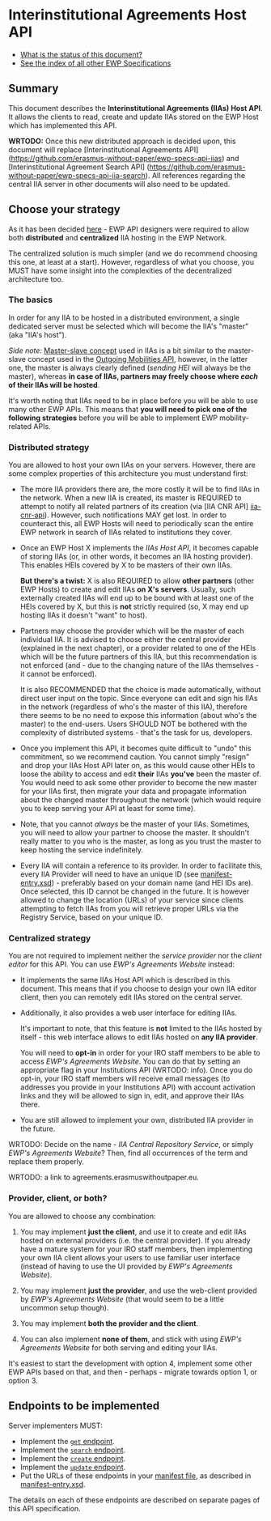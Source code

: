 Interinstitutional Agreements Host API
======================================

* [What is the status of this document?][statuses]
* [See the index of all other EWP Specifications][develhub]


Summary
-------

This document describes the **Interinstitutional Agreements (IIAs) Host API**.
It allows the clients to read, create and update IIAs stored on the EWP Host
which has implemented this API.

**WRTODO:** Once this new distributed approach is decided upon, this document
will replace [Interinstitutional Agreements API]
(https://github.com/erasmus-without-paper/ewp-specs-api-iias)
and [Interinstitutional Agreement Search API]
(https://github.com/erasmus-without-paper/ewp-specs-api-iia-search). All
references regarding the central IIA server in other documents will also need
to be updated.


Choose your strategy
--------------------

As it has been decided
[here](https://github.com/erasmus-without-paper/general-issues/issues/12) - EWP
API designers were required to allow both **distributed** and **centralized**
IIA hosting in the EWP Network.

The centralized solution is much simpler (and we do recommend choosing this
one, at least at a start). However, regardless of what you choose, you MUST
have some insight into the complexities of the decentralized architecture too.


### The basics

In order for any IIA to be hosted in a distributed environment, a single
dedicated server must be selected which will become the IIA's "master" (aka
"IIA's host").

*Side note:* [Master-slave concept][master-slave-wiki] used in IIAs is a bit
similar to the master-slave concept used in the [Outgoing Mobilities
API](mobilities-api), however, in the latter one, the master is always clearly
defined (*sending HEI* will always be the master), whereas **in case of IIAs,
partners may freely choose where *each* of their IIAs will be hosted**.

It's worth noting that IIAs need to be in place before you will be able to use
many other EWP APIs. This means that **you will need to pick one of the
following strategies** before you will be able to implement EWP
mobility-related APIs.


### Distributed strategy

You are allowed to host your own IIAs on your servers. However, there are some
complex properties of this architecture you must understand first:

 * The more IIA providers there are, the more costly it will be to find IIAs
   in the network. When a new IIA is created, its master is REQUIRED to attempt
   to notify all related partners of its creation (via [IIA CNR API]
   [iia-cnr-api]). However, such notifications MAY get lost. In order to
   counteract this, all EWP Hosts will need to periodically scan the entire EWP
   network in search of IIAs related to institutions they cover.

 * Once an EWP Host X implements the *IIAs Host API*, it becomes capable of
   storing IIAs (or, in other words, it becomes an IIA hosting provider). This
   enables HEIs covered by X to be masters of their own IIAs.

   **But there's a twist:** X is also REQUIRED to allow **other partners**
   (other EWP Hosts) to create and edit IIAs **on X's servers**. Usually, such
   externally created IIAs will end up to be bound with at least one of the
   HEIs covered by X, but this is **not** strictly required (so, X may end up
   hosting IIAs it doesn't "want" to host).

 * Partners may choose the provider which will be the master of each individual
   IIA. It is advised to choose either the central provider (explained in the
   next chapter), or a provider related to one of the HEIs which will be the
   future partners of this IIA, but this recommendation is not enforced (and -
   due to the changing nature of the IIAs themselves - it cannot be enforced).

   It is also RECOMMENDED that the choice is made automatically, without direct
   user input on the topic. Since everyone can edit and sign his IIAs in the
   network (regardless of who's the master of this IIA), therefore there seems
   to be no need to expose this information (about who's the master) to the
   end-users. Users SHOULD NOT be bothered with the complexity of distributed
   systems - that's the task for us, developers.

 * Once you implement this API, it becomes quite difficult to "undo" this
   commitment, so we recommend caution. You cannot simply "resign" and drop
   your IIAs Host API later on, as this would cause other HEIs to loose the
   ability to access and edit **their** IIAs **you've** been the master of. You
   would need to ask some other provider to become the new master for your IIAs
   first, then migrate your data and propagate information about the changed
   master throughout the network (which would require you to keep serving your
   API at least for some time).

 * Note, that you cannot *always* be the master of your IIAs. Sometimes, you
   will need to allow your partner to choose the master. It shouldn't really
   matter to you who is the master, as long as you trust the master to keep
   hosting the service indefinitely.

 * Every IIA will contain a reference to its provider. In order to facilitate
   this, every IIA Provider will need to have an unique ID (see
   [manifest-entry.xsd](manifest-entry.xsd)) - preferably based on your domain
   name (and HEI IDs are). Once selected, this ID cannot be changed in the
   future. It is however allowed to change the location (URLs) of your service
   since clients attempting to fetch IIAs from you will retrieve proper URLs
   via the Registry Service, based on your unique ID.


### Centralized strategy

You are not required to implement neither the *service provider* nor the
*client editor* for this API. You can use *EWP's Agreements Website* instead:

 * It implements the same IIAs Host API which is described in this document.
   This means that if you choose to design your own IIA editor client, then you
   can remotely edit IIAs stored on the central server.

 * Additionally, it also provides a web user interface for editing IIAs.

   It's important to note, that this feature is **not** limited to the IIAs
   hosted by itself - this web interface allows to edit IIAs hosted on **any
   IIA provider**.

   You will need to **opt-in** in order for your IRO staff members to be able
   to access *EWP's Agreements Website*. You can do that by setting an
   appropriate flag in your Institutions API (WRTODO: info). Once you do
   opt-in, your IRO staff members will receive email messages (to addresses you
   provide in your Institutions API) with account activation links and they
   will be allowed to sign in, edit, and approve their IIAs there.

 * You are still allowed to implement your own, distributed IIA provider in the
   future.

WRTODO: Decide on the name - *IIA Central Repository Service*, or simply *EWP's
Agreements Website*? Then, find all occurrences of the term and replace them
properly.

WRTODO: a link to agreements.erasmuswithoutpaper.eu.


### Provider, client, or both?

You are allowed to choose any combination:

1. You may implement **just the client**, and use it to create and edit IIAs
   hosted on external providers (i.e. the central provider). If you already
   have a mature system for your IRO staff members, then implementing your own
   IIA client allows your users to use familiar user interface (instead of
   having to use the UI provided by *EWP's Agreements Website*).

2. You may implement **just the provider**, and use the web-client provided by
   *EWP's Agreements Website* (that would seem to be a little uncommon setup
   though).

3. You may implement **both the provider and the client**.

4. You can also implement **none of them**, and stick with using *EWP's
   Agreements Website* for both serving and editing your IIAs.

It's easiest to start the development with option 4, implement some other EWP
APIs based on that, and then - perhaps - migrate towards option 1, or option 3.


Endpoints to be implemented
---------------------------

Server implementers MUST:

 * Implement the [`get` endpoint](endpoints/get.md).
 * Implement the [`search` endpoint](endpoints/search.md).
 * Implement the [`create` endpoint](endpoints/create.md).
 * Implement the [`update` endpoint](endpoints/update.md).
 * Put the URLs of these endpoints in your [manifest file][discovery-api], as
   described in [manifest-entry.xsd](manifest-entry.xsd).

The details on each of these endpoints are described on separate pages of this
API specification.


[develhub]: http://developers.erasmuswithoutpaper.eu/
[statuses]: https://github.com/erasmus-without-paper/ewp-specs-management#statuses
[registry-spec]: https://github.com/erasmus-without-paper/ewp-specs-api-registry
[discovery-api]: https://github.com/erasmus-without-paper/ewp-specs-api-discovery
[echo]: https://github.com/erasmus-without-paper/ewp-specs-api-echo
[error-handling]: https://github.com/erasmus-without-paper/ewp-specs-architecture#error-handling
[institutions-api]: https://github.com/erasmus-without-paper/ewp-specs-api-institutions
[mobilities-api]: https://github.com/erasmus-without-paper/ewp-specs-api-mobilities
[master-slave-wiki]: https://en.wikipedia.org/wiki/Master/slave_(technology)
[iia-cnr-api]: https://github.com/erasmus-without-paper/ewp-specs-api-iia-cnr
